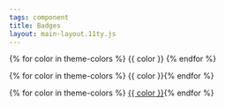 ```yaml
---
tags: component
title: Badges
layout: main-layout.11ty.js
---
```


{% for color in theme-colors %}
<span class="badge badge-{{ color }}">{{ color }}</span>
{% endfor %}

{% for color in theme-colors %}
<span class="badge badge-pill badge-{{ color }}">{{ color }}</span>{% endfor %}

{% for color in theme-colors %}
<a href="#" class="badge badge-{{ color }}">{{ color }}</a>{% endfor %}
